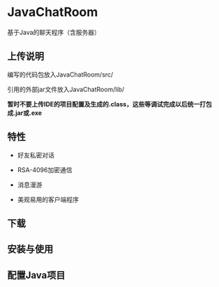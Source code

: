 # JavaChatRoom
基于Java的聊天程序（含服务器）

## 上传说明

编写的代码包放入JavaChatRoom/src/

引用的外部jar文件放入JavaChatRoom/lib/

**暂时不要上传IDE的项目配置及生成的.class，这些等调试完成以后统一打包成.jar或.exe**

## 特性

- 好友私密对话

- RSA-4096加密通信

- 消息漫游

- 美观易用的客户端程序

## 下载

## 安装与使用

## 配置Java项目

